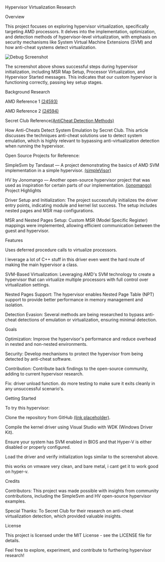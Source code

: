 Hypervisor Virtualization Research

Overview

This project focuses on exploring hypervisor virtualization, specifically targeting AMD processors. It delves into the implementation, optimization, and detection methods of hypervisor-level virtualization, with emphasis on security mechanisms like System Virtual Machine Extensions (SVM) and how anti-cheat systems detect virtualization.

![Debug Screenshot](https://github.com/user-attachments/assets/831189c7-8810-40c8-ad43-10283b1ba42d)


The screenshot above shows successful steps during hypervisor initialization, including MSR Map Setup, Processor Virtualization, and Hypervisor Started messages. This indicates that our custom hypervisor is functioning correctly, passing key setup stages.

Background Research

AMD Reference 1 [(24593)](https://www.amd.com/content/dam/amd/en/documents/processor-tech-docs/programmer-references/24593.pdf)

AMD Reference 2 [(24594)](https://www.amd.com/content/dam/amd/en/documents/processor-tech-docs/programmer-references/24594.pdf)

Secret Club Reference[(AntiCheat Detection Methods)](https://secret.club/2020/04/13/how-anti-cheats-detect-system-emulation.html)

How Anti-Cheats Detect System Emulation by Secret Club. This article discusses the techniques anti-cheat solutions use to detect system emulation, which is highly relevant to bypassing anti-virtualization detection when running the hypervisor.

Open Source Projects for Reference:

SimpleSvm by Tandasat — A project demonstrating the basics of AMD SVM implementation in a simple hypervisor.
[(simpleVisor)](https://github.com/tandasat/SimpleSvm/tree/master)

HV by Jonomango — Another open-source hypervisor project that was used as inspiration for certain parts of our implementation.
[(jonomango)](https://github.com/jonomango/hv/tree/main)
Project Highlights

Driver Setup and Initialization: The project successfully initializes the driver entry points, indicating module and kernel list success. The setup includes nested pages and MSR map configurations.

MSR and Nested Pages Setup: Custom MSR (Model Specific Register) mappings were implemented, allowing efficient communication between the guest and hypervisor.

Features

Uses deferred procedure calls to virtualize processors.

I leverage a lot of C++ stuff in this driver even went the hard route of making the main hypervisor a class.

SVM-Based Virtualization: Leveraging AMD's SVM technology to create a hypervisor that can virtualize multiple processors with full control over virtualization settings.

Nested Pages Support: The hypervisor enables Nested Page Table (NPT) support to provide better performance in memory management and isolation.

Detection Evasion: Several methods are being researched to bypass anti-cheat detections of emulation or virtualization, ensuring minimal detection.

Goals

Optimization: Improve the hypervisor's performance and reduce overhead in nested and non-nested environments.

Security: Develop mechanisms to protect the hypervisor from being detected by anti-cheat software.

Contribution: Contribute back findings to the open-source community, adding to current hypervisor research.

Fix: driver unload function. do more testing to make sure it exits cleanly in any unsuccessful scenario's.

Getting Started

To try this hypervisor:

Clone the repository from GitHub [(link placeholder)](https://github.com/IceCoaled/Amd-Hypervisor-Base).

Compile the kernel driver using Visual Studio with WDK (Windows Driver Kit).

Ensure your system has SVM enabled in BIOS and that Hyper-V is either disabled or properly configured.

Load the driver and verify initialization logs similar to the screenshot above.

this works on vmware very clean, and bare metal, i cant get it to work good on hyper-v.

Credits

Contributors: This project was made possible with insights from community contributions, including the SimpleSvm and HV open-source hypervisor examples.

Special Thanks: To Secret Club for their research on anti-cheat virtualization detection, which provided valuable insights.

License

This project is licensed under the MIT License - see the LICENSE file for details.

Feel free to explore, experiment, and contribute to furthering hypervisor research!

